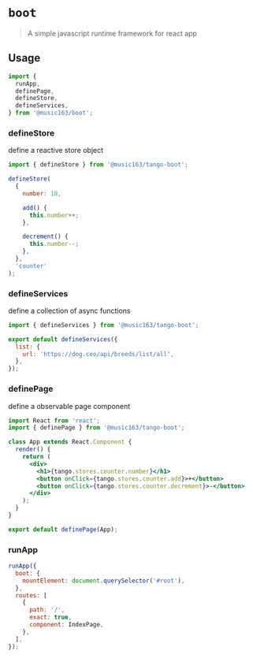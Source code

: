 # `boot`

> A simple javascript runtime framework for react app

## Usage

```jsx
import {
  runApp,
  definePage,
  defineStore,
  defineServices,
} from '@music163/boot';
```

### defineStore

define a reactive store object

```jsx
import { defineStore } from '@music163/tango-boot';

defineStore(
  {
    number: 10,

    add() {
      this.number++;
    },

    decrement() {
      this.number--;
    },
  },
  'counter'
);
```

### defineServices

define a collection of async functions

```jsx
import { defineServices } from '@music163/tango-boot';

export default defineServices({
  list: {
    url: 'https://dog.ceo/api/breeds/list/all',
  },
});
```

### definePage

define a observable page component

```jsx
import React from 'react';
import { definePage } from '@music163/tango-boot';

class App extends React.Component {
  render() {
    return (
      <div>
        <h1>{tango.stores.counter.number}</h1>
        <button onClick={tango.stores.counter.add}>+</button>
        <button onClick={tango.stores.counter.decrement}>-</button>
      </div>
    );
  }
}

export default definePage(App);
```

### runApp

```jsx
runApp({
  boot: {
    mountElement: document.querySelector('#root'),
  },
  routes: [
    {
      path: '/',
      exact: true,
      component: IndexPage,
    },
  ],
});
```
